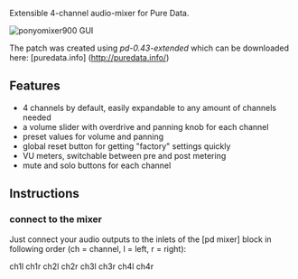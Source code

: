 Extensible 4-channel audio-mixer for Pure Data.

![ponyomixer900 GUI](http://files.callistix.net/puredata/ponyomixer9000_gui.png)

The patch was created using <i>pd-0.43-extended</i> which can be downloaded here: [puredata.info] (http://puredata.info/)

Features
--------
- 4 channels by default, easily expandable to any amount of channels needed
- a volume slider with overdrive and panning knob for each channel
- preset values for volume and panning
- global reset button for getting "factory" settings quickly
- VU meters, switchable between pre and post metering
- mute and solo buttons for each channel

Instructions
------------
### connect to the mixer

Just connect your audio outputs to the inlets of the [pd mixer] block in following order (ch = channel, l = left, r = right):

ch1l ch1r ch2l ch2r ch3l ch3r ch4l ch4r
